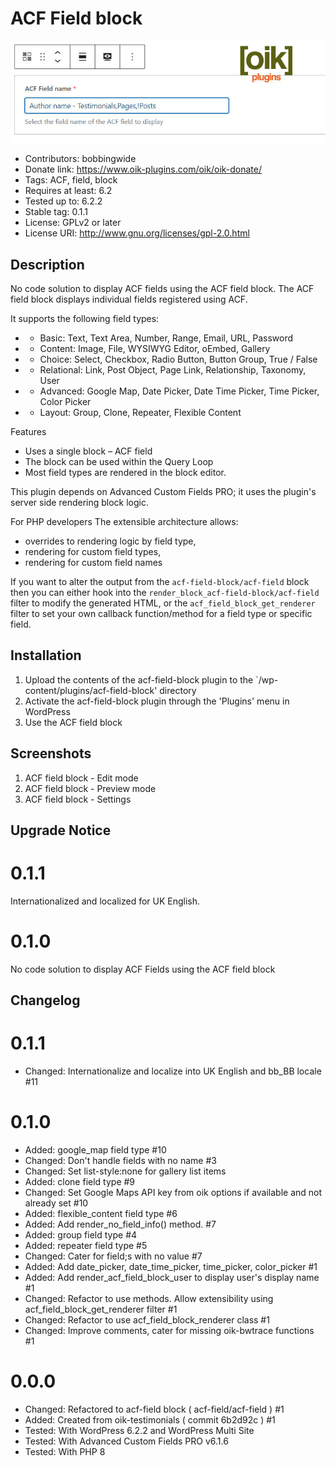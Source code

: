 # ACF Field block 
![banner](assets/acf-field-block-banner-772x250.jpg)
* Contributors: bobbingwide
* Donate link: https://www.oik-plugins.com/oik/oik-donate/
* Tags: ACF, field, block
* Requires at least: 6.2
* Tested up to: 6.2.2
* Stable tag: 0.1.1
* License: GPLv2 or later
* License URI: http://www.gnu.org/licenses/gpl-2.0.html

## Description 
No code solution to display ACF fields using the ACF field block.
The ACF field block displays individual fields registered using ACF.

It supports the following field types:

* - Basic: Text, Text Area, Number, Range, Email, URL, Password
* - Content: Image, File, WYSIWYG Editor, oEmbed, Gallery
* - Choice: Select, Checkbox, Radio Button, Button Group, True / False
* - Relational: Link, Post Object, Page Link, Relationship, Taxonomy, User
* - Advanced: Google Map, Date Picker, Date Time Picker, Time Picker, Color Picker
* - Layout: Group, Clone, Repeater, Flexible Content

Features

- Uses a single block – ACF field
- The block can be used within the Query Loop
- Most field types are rendered in the block editor.


This plugin depends on Advanced Custom Fields PRO; it uses the plugin's server side rendering block logic.


For PHP developers
The extensible architecture allows:
- overrides to rendering logic by field type,
- rendering for custom field types,
- rendering for custom field names


If you want to alter the output from the `acf-field-block/acf-field` block
then you can either hook into the `render_block_acf-field-block/acf-field` filter to
modify the generated HTML,
or the `acf_field_block_get_renderer` filter to set your own callback function/method
for a field type or specific field.


## Installation 
1. Upload the contents of the acf-field-block plugin to the `/wp-content/plugins/acf-field-block' directory
1. Activate the acf-field-block plugin through the 'Plugins' menu in WordPress
1. Use the ACF field block

## Screenshots 
1. ACF field block - Edit mode
1. ACF field block - Preview mode
1. ACF field block - Settings

## Upgrade Notice 
# 0.1.1 
Internationalized and localized for UK English.

# 0.1.0 
No code solution to display ACF Fields using the ACF field block

## Changelog 
# 0.1.1 
* Changed: Internationalize and localize into UK English and bb_BB locale #11

# 0.1.0 
* Added: google_map field type #10
* Changed: Don't handle fields with no name #3
* Changed: Set list-style:none for gallery list items
* Added: clone field type #9
* Changed: Set Google Maps API key from oik options if available and not already set #10
* Added: flexible_content field type #6
* Added: Add render_no_field_info() method. #7
* Added: group field type #4
* Added: repeater field type #5
* Changed: Cater for field;s with no value #7
* Added: Add date_picker, date_time_picker, time_picker, color_picker #1
* Added: Add render_acf_field_block_user to display user's display name #1
* Changed: Refactor to use methods. Allow extensibility using acf_field_block_get_renderer filter #1
* Changed: Refactor to use acf_field_block_renderer class #1
* Changed: Improve comments, cater for missing oik-bwtrace functions #1

# 0.0.0 
* Changed: Refactored to acf-field block ( acf-field/acf-field ) #1
* Added: Created from oik-testimonials ( commit 6b2d92c ) #1
* Tested: With WordPress 6.2.2 and WordPress Multi Site
* Tested: With Advanced Custom Fields PRO v6.1.6
* Tested: With PHP 8
